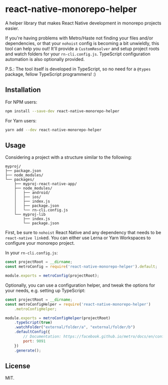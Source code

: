 # react-native-monorepo-helper

A helper library that makes React Native development in monorepo projects easier.

If you're having problems with Metro/Haste not finding your files and/or 
dependencies, or that your `nohoist` config is becoming a bit unwieldly,
this tool can help you out! It'll provide a `CustomResolver` and setup 
project roots and watch folders for your `rn-cli.config.js`. TypeScript
configuration automation is also optionally provided. 

P.S.: The tool itself is developed in TypeScript, so no need for a `@types`
package, fellow TypeScript programmers! :)


## Installation

For NPM users:

```sh
npm install --save-dev react-native-monorepo-helper
```

For Yarn users:

```sh
yarn add --dev react-native-monorepo-helper
```

## Usage

Considering a project with a structure similar to the following:

```
myproj/
├── package.json
├── node_modules/
└── packages/
    ├── myproj-react-native-app/
    ├── node_modules/
    │   ├── android/
    │   ├── ios/
    │   ├── index.js
    │   ├── package.json
    │   └── rn-cli.config.js
    └── myproj-lib
        ├── index.js
        └── package.json
```

First, be sure to `nohoist` React Native and any dependency that needs to be
`react-native link`ed. You can either use Lerna or Yarn Workspaces to configure
your monorepo project.

In your `rn-cli.config.js`:

```js
const projectRoot = __dirname;
const metroConfig = require('react-native-monorepo-helper').default;

module.exports = metroConfig(projectRoot);
```

Optionally, you can use a configuration helper, and tweak the options for your
needs, e.g. setting up TypeScript:

```js
const projectRoot = __dirname;
const metroConfigHelper = require('react-native-monorepo-helper') 
    .metroConfigHelper;

module.exports = metroConfigHelper(projectRoot)
    .typeScript(true)
    .watchFolder("external/folder/a", "external/folder/b")
    .defaultConfig({
        // Documentation: https://facebook.github.io/metro/docs/en/configuration
        port: 9091
    })
    .generate();
```


## License

MIT.
